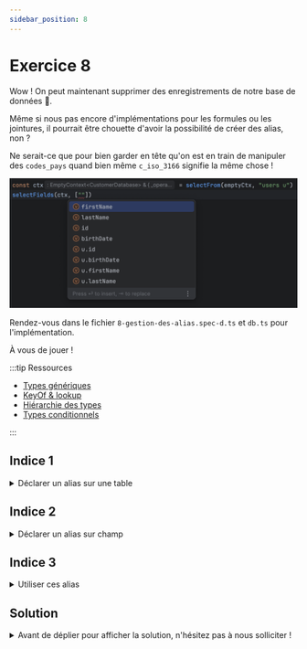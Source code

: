 ```yaml
---
sidebar_position: 8
---
```


# Exercice 8

Wow ! On peut maintenant supprimer des enregistrements de notre base de données 🎉.

Même si nous pas encore d'implémentations pour les formules ou les jointures, il pourrait être chouette d'avoir la possibilité de créer des alias, non ?

Ne serait-ce que pour bien garder en tête qu'on est en train de manipuler des `codes_pays` quand bien même `c_iso_3166` signifie la même chose !

![aliases autocomplete](img/aliases_autocomplete.png)

Rendez-vous dans le fichier `8-gestion-des-alias.spec-d.ts` et `db.ts` pour l'implémentation.

À vous de jouer !

:::tip Ressources

- [Types génériques](../typescript/generic.md)
- [KeyOf & lookup](../typescript/keyof-lookup.md)
- [Hiérarchie des types](../typescript/type-hierarchy.md)
- [Types conditionnels](../typescript/conditional-types.md)

:::

## Indice 1

<details>
  <summary>Déclarer un alias sur une table</summary>
  
  Comment déclarer un alias (ou pas !) ? En effet la subtilité ici est que dans la déclaration de seléction d'une table on pourra avoir soit `le_nom_de_la_table` ou bien `le_nom_de_la_table son_alias`.

  Avant de savoir comment nous utiliserons cet alias ensuite nous pouvons déjà tenter d'expliquer à Typescript que les deux formes peuvent être employées.
  
</details>

## Indice 2

<details>
  <summary>Déclarer un alias sur champ</summary>
  
  C'est un peu le même cas que pour une table, il faut seulement prendre en compte la syntaxe ` as ` (qui sépare le nom du champs et son alias) en compte.
  
</details>

## Indice 3

<details>
  <summary>Utiliser ces alias</summary>
  
  Pour savoir si une syntaxe est acceptable il va par exemple falloir déterminer si une table est aliasée ou non. Dans ce cas on peut se demander si son invocation `extends` une structure du type `le_nom_de_la_table son_alias` ou non !   
</details>

## Solution

<details>
  <summary>Avant de déplier pour afficher la solution, n'hésitez pas à nous solliciter ! </summary>

Alias sur les tables :

```ts
type AliasedTabled<TB> = `${TB & string} ${string}`;
//                              ^? la table  ^? son alias
type TableOrAlias<TB> = TB | AliasedTabled<TB>;

type AnyTable<Ctx extends AnyEmptyContext> = TableOrAlias<keyof Ctx["$db"]>;

export const selectFrom = <
  Ctx extends AnyEmptyContext,
  TB extends AnyTable<Ctx>
>(
  ctx: Ctx,
  tableName: TB
) => ({
  ...ctx,
  _operation: "select" as const,
  _table: tableName,
});
```

Alias sur les champs

```ts
type AnyDB = Record<string, Record<string, any>>

type AliasableField<DB extends AnyDB, TB extends keyof DB> =
  | keyof DB[TB]
  | `${keyof DB[TB] & string} as ${string}`;

export type ExplicitableField<
  DB extends AnyDB,
  TB extends keyof DB
> = TB extends `${infer Table} ${infer Alias}`
  ? AliasableField<DB, Table> | `${Alias}.${AliasableField<DB, Table> & string}`
  : //                               ^? l'alias de la table
    | AliasableField<DB, TB>
    | `${TB & string}.${AliasableField<DB, TB> & string}`;

export const selectFields = <Ctx extends AnySelectableContext>(
  ctx: Ctx,
  fieldNames: ExplicitableField<Ctx["$db"], Ctx["_table"]>[]
) => ({
  ...ctx,
  _fields: fieldNames,
});
```

</details>

